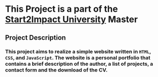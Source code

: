 # This Project is a part of the [Start2Impact University](https://www.start2impact.it/) Master

## Project Description

### This project aims to realize a simple website written in `HTML`, `CSS`, and `JavaScript`. The website is a personal portfolio that contains a brief description of the author, a list of projects, a contact form and the download of the CV.
